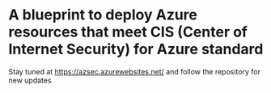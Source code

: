 # A blueprint to deploy Azure resources that meet CIS (Center of Internet Security) for Azure standard

Stay tuned at https://azsec.azurewebsites.net/ and follow the repository for new updates